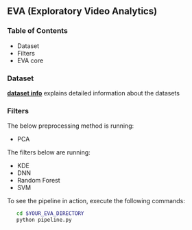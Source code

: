 ## EVA (Exploratory Video Analytics)

### Table of Contents
* Dataset
* Filters
* EVA core


### Dataset
__[dataset info](data/README.md)__ explains detailed information about the  datasets


### Filters
The below preprocessing method is running:
* PCA

The filters below are running:
* KDE
* DNN
* Random Forest
* SVM

To see the pipeline in action, execute the following commands:

```bash
   cd $YOUR_EVA_DIRECTORY
   python pipeline.py
```
